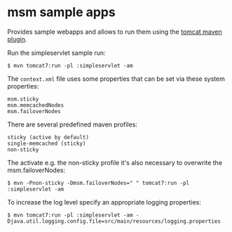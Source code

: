 # msm sample apps

Provides sample webapps and allows to run them using the [tomcat maven plugin](http://tomcat.apache.org/maven-plugin.html).

Run the simpleservlet sample run:

    $ mvn tomcat7:run -pl :simpleservlet -am

The `context.xml` file uses some properties that can be set via these system properties:

    msm.sticky
    msm.memcachedNodes
    msm.failoverNodes

There are several predefined maven profiles:

    sticky (active by default)
    single-memcached (sticky)
    non-sticky

The activate e.g. the non-sticky profile it's also necessary to overwrite the msm.failoverNodes:

    $ mvn -Pnon-sticky -Dmsm.failoverNodes=" " tomcat7:run -pl :simpleservlet -am

To increase the log level specify an appropriate logging properties:

    $ mvn tomcat7:run -pl :simpleservlet -am -Djava.util.logging.config.file=src/main/resources/logging.properties

